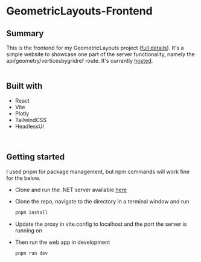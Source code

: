 # GeometricLayouts-Frontend

## Summary
This is the frontend for my GeometricLayouts project ([full details](https://github.com/jomonty/GeometricLayouts)). It's a simple website to showcase one part of the server functionality, namely the api/geometry/verticesbygridref route. It's currently [hosted](https://geometric-layouts-frontend.vercel.app/).
<br>
<br>

## Built with
* React
* Vite
* Plotly
* TailwindCSS
* HeadlessUI
<br>

## Getting started
I used pnpm for package management, but npm commands will work fine for the below.

* Clone and run the .NET server available [here](https://github.com/jomonty/GeometricLayouts)

* Clone the repo, navigate to the directory in a terminal window and run
    ```sh
    pnpm install
    ```
* Update the proxy in vite.config to localhost and the port the server is running on
* Then run the web app in development
    ```sh
    pnpm run dev
    ```

